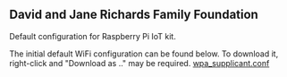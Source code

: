 ## David and Jane Richards Family Foundation
Default configuration for Raspberry Pi IoT kit.

The initial default WiFi configuration can be found below. To download it, right-click and "Download as .." may be required.
<a href="https://github.com/djrff/rpi-config/raw/master/wpa_supplicant.conf" download>wpa_supplicant.conf</a>
